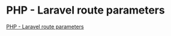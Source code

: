 # PHP - Laravel route parameters
[PHP - Laravel route parameters](https://aiwithcloud.com/2022/09/16/php___laravel_route_parameters/)